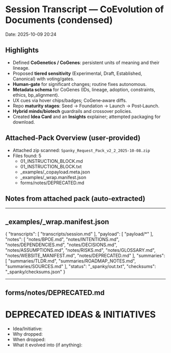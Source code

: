 # Session Transcript — CoEvolution of Documents (condensed)
Date: 2025-10-09 20:24

## Highlights
- Defined **CoGenetics / CoGenes**: persistent units of meaning and their lineage.
- Proposed **tiered sensitivity** (Experimental, Draft, Established, Canonical) with voting/gates.
- **Human‑gate** for significant changes; routine fixes autonomous.
- **Metadata schema** for CoGenes (IDs, lineage, adoption, constraints, ethics, bp_alignment).
- UX cues via hover chips/badges; CoGene‑aware diffs.
- Repo **maturity stages**: Seed → Foundation → Launch → Post‑Launch.
- **Hybrid minds/biotech** guardrails and crossover policies.
- Created **Idea Card** and an **Insights** explainer; attempted packaging for download.

## Attached-Pack Overview (user‑provided)
- Attached zip scanned: `Spanky_Request_Pack_v2_2_2025-10-08.zip`
- Files found: 5
  - 01_INSTRUCTION_BLOCK.md
  - 01_INSTRUCTION_BLOCK.txt
  - _examples/_copayload.meta.json
  - _examples/_wrap.manifest.json
  - forms/notes/DEPRECATED.md


## Notes from attached pack (auto‑extracted)


---
## _examples/_wrap.manifest.json

{
  "transcripts": [
    "transcripts/session.md"
  ],
  "payload": [
    "payload/*"
  ],
  "notes": [
    "notes/BPOE.md",
    "notes/INTENTIONS.md",
    "notes/DEPENDENCIES.md",
    "notes/DECISIONS.md",
    "notes/ASSUMPTIONS.md",
    "notes/RISKS.md",
    "notes/GLOSSARY.md",
    "notes/WEBSITE_MANIFEST.md",
    "notes/DEPRECATED.md"
  ],
  "summaries": [
    "summaries/TLDR.md",
    "summaries/ROADMAP_NOTES.md",
    "summaries/SOURCES.md"
  ],
  "status": "_spanky/out.txt",
  "checksums": "_spanky/checksums.json"
}

---
## forms/notes/DEPRECATED.md

# DEPRECATED IDEAS & INITIATIVES
- Idea/Initiative: 
- Why dropped: 
- When dropped: 
- What it evolved into (if anything):
